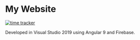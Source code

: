 # My Website

[![time tracker](https://wakatime.com/badge/github/lornasw93/my-website.svg)](https://wakatime.com/badge/github/lornasw93/my-website)

Developed in Visual Studio 2019 using Angular 9 and Firebase.
